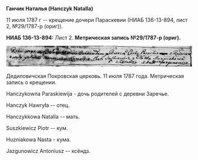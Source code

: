 **Ганчик Наталья (Hanczyk Natalla)**

11 июля 1787 г -- крещение дочери Параскевии (НИАБ 136-13-894, лист 2,
№29/1787-р (ориг)).

**НИАБ 136-13-894:** Лист 2. **Метрическая запись №29/1787-р (ориг).**

![](./media/974c1fb50444a1a85e4b412f1d17c6f521a094f8.png)

Дедиловичская Покровская церковь. 11 июля 1787 года. Метрическая запись
о крещении.

Hanczykowna Paraskiewija - дочь родителей с деревни Заречье.

Hanczyk Hawryła -- отец.

Hanczykkowa Natalla -- мать.

Suszkiewicz Piotr -- кум.

Huzniakowa Nasta - кума.

Jazgunowicz Antoniusz -- ксёндз.

